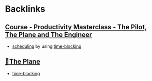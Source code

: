 
# Backlinks
## [Course - Productivity Masterclass - The Pilot, The Plane and The Engineer](<Course - Productivity Masterclass - The Pilot, The Plane and The Engineer.md>)
- [scheduling](<scheduling.md>) by using [time-blocking](<time-blocking.md>)

## [🌱The Plane ](<🌱The Plane .md>)
- [time-blocking](<time-blocking.md>)

